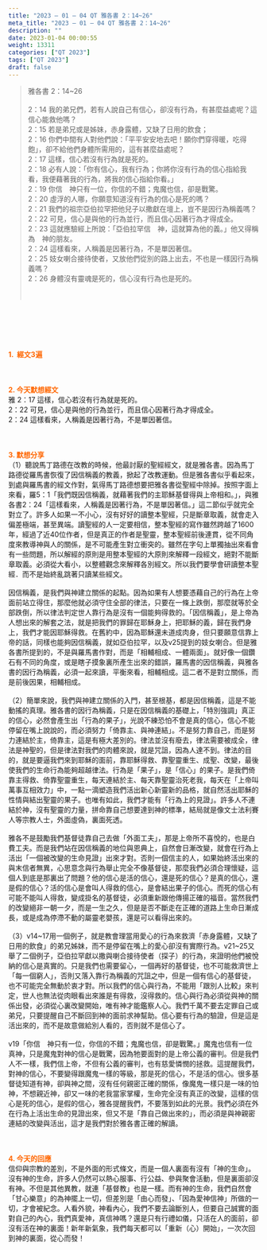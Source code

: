 ```yaml
---
title: "2023 – 01 – 04 QT 雅各書 2：14~26"
meta_title: "2023 – 01 – 04 QT 雅各書 2：14~26"
description: ""
date: 2023-01-04 00:00:55
weight: 13311
categories: ["QT 2023"]
tags: ["QT 2023"]
draft: false
---
```


<blockquote>雅各書 2：14~26<br />
<br />
2：14 我的弟兄們，若有人說自己有信心，卻沒有行為，有甚麼益處呢？這信心能救他嗎？<br />
2：15 若是弟兄或是姊妹，赤身露體，又缺了日用的飲食；<br />
2：16 你們中間有人對他們說：「平平安安地去吧！願你們穿得暖，吃得飽」，卻不給他們身體所需用的，這有甚麼益處呢？<br />
2：17 這樣，信心若沒有行為就是死的。<br />
2：18 必有人說：「你有信心，我有行為；你將你沒有行為的信心指給我看，我便藉著我的行為，將我的信心指給你看。」<br />
2：19 你信　神只有一位，你信的不錯；鬼魔也信，卻是戰驚。<br />
2：20 虛浮的人哪，你願意知道沒有行為的信心是死的嗎？<br />
2：21 我們的祖宗亞伯拉罕把他兒子以撒獻在壇上，豈不是因行為稱義嗎？<br />
2：22 可見，信心是與他的行為並行，而且信心因著行為才得成全。<br />
2：23 這就應驗經上所說：「亞伯拉罕信　神，這就算為他的義。」他又得稱為　神的朋友。<br />
2：24 這樣看來，人稱義是因著行為，不是單因著信。<br />
2：25 妓女喇合接待使者，又放他們從別的路上出去，不也是一樣因行為稱義嗎？<br />
2：26 身體沒有靈魂是死的，信心沒有行為也是死的。<br />
<br />
&nbsp;</blockquote><br />
&nbsp;<br />
<br />
&nbsp;<br />
<br />
<span style="color: #ff6600;"><strong>1.  經文3遍</strong></span><br />
<br />
&nbsp;<br />
<br />
<span style="color: #ff6600;"><strong>2. 今天默想經文<br />
</strong></span>雅 2：17 這樣，信心若沒有行為就是死的。<br />
2：22 可見，信心是與他的行為並行，而且信心因著行為才得成全。<br />
2：24 這樣看來，人稱義是因著行為，不是單因著信。<br />
<br />
&nbsp;<br />
<br />
<strong><span style="color: #ff6600;">3. 默想分享<br />
</span></strong>（1）聽說馬丁路德在改教的時候，他最討厭的聖經經文，就是雅各書。因為馬丁路德從羅馬書恢復了因信稱義的教義，掀起了改教運動。但是雅各書似乎看起來，到處與羅馬書的經文作對，氣得馬丁路德想要把雅各書從聖經中除掉。按照字面上來看，羅5：1「我們既因信稱義，就藉著我們的主耶穌基督得與上帝相和。」，與雅各書2：24「這樣看來，人稱義是因著行為，不是單因著信。」這二節似乎就完全對立了。許多人如果一不小心，沒有好好的讀整本聖經，只是斷章取義，就會走入偏差極端，甚至異端。讀聖經的人一定要相信，整本聖經的寫作雖然跨越了1600年，經過了近40位作者，但是真正的作者是聖靈，整本聖經前後連貫，從不同角度來教導神與人的關係，是不可能產生對立衝突的。雖然在字句上單獨抽出來看會有一些問題，所以解經的原則是用整本聖經的大原則來解釋一段經文，絕對不能斷章取義。必須從大看小，以整體觀念來解釋各別經文。所以我們要學會研讀整本聖經．而不是始終亂跳著只讀某些經文。<br />
<br />
因信稱義，是我們與神建立關係的起點。因為如果有人想要憑藉自己的行為在上帝面前站立得住，那麼他就必須守住全部的律法，只要在一條上跌倒，那麼就等於全部跌倒，所以律法判定世人靠行為是沒有一個能夠得救的。「因信稱義」，是上帝為人想出來的解套之法，就是把我們的罪歸在耶穌身上，把耶穌的義，歸在我們身上，我們才能因耶穌得救。在舊約中，因為耶穌還未道成肉身，但只要願意信靠上帝的話，同樣也能夠因信稱義，就如亞伯拉罕，以及v25提到的妓女喇合。但是雅各書所提到的，不是與羅馬書作對，而是「相輔相成、一體兩面」。就好像一個鑽石有不同的角度，或是瞎子摸象裏所產生出來的錯誤，羅馬書的因信稱義，與雅各書的因行為稱義，必須一起來讀，平衡來看，相輔相成。這二者不是對立關係，而是前後因果，相輔相成。<br />
<br />
（2）簡單來說，我們與神建立關係的入門，甚至根基，都是因信稱義，這是不能動搖的真理。雅各書的因行為稱義，只是在因信稱義的基礎上，「特別強調」真正的信心，必然會產生出「行為的果子」，光說不練恐怕不會是真的信心，信心不能停留在嘴上說說的，而必須努力「倚靠主、與神連結」。不是努力靠自己，而是努力連結於主，倚靠主，這是有極大差別的。律法並沒有廢去，律法需要被成全，律法是神聖的，但是律法對我們的肉體來說，就是咒詛，因為人達不到。律法的目的，就是要逼我們來到耶穌的面前，靠耶穌得救、靠聖靈重生、成聖、改變，最後使我們的生命行為能夠超越律法。行為是「果子」，是「信心」的果子。是我們倚靠主得救、倚靠聖靈重生，每天連結於主、每天靠聖靈治死老我，每天在「上帝叫萬事互相效力」中，一點一滴塑造我們活出新心新靈新的品格，就自然活出耶穌的性情與結出聖靈的果子。也唯有如此，我們才能有「行為上的見證」。許多人不連結於神，沒有聖靈的力量，拼命靠自己想要達到神的標準，結局就是像文士法利賽人等宗教人士，外面虛偽，裏面死透。<br />
<br />
雅各不是鼓勵我們基督徒靠自己去做「外面工夫」，那是上帝所不喜悅的，也是白費工夫。而是我們站在因信稱義的地位與恩典上，自然會日漸改變，就會在行為上活出「一個被改變的生命見證」出來才對。否則一個信主的人，如果始終活出來的與末信者無異，心思意念與行為舉止完全不像基督徒，那麼我們必須合理懷疑，這個人到底是那裏出了問題？他的信心是活的信心，還是死的信心？是真的信心，還是假的信心？活的信心是會叫人得救的信心，是會結出果子的信心。而死的信心有可能不能叫人得救，變成掛名的基督徒，必須重新跟他傳揚正確的福音。當然我們的改變絕非一朝一夕，而是一生之久，但是是否不斷走在正確的道路上生命日漸成長，或是成為停滯不動的屬靈老嬰孩，還是可以看得出來的。<br />
<br />
（3）v14~17用一個例子，就是教會理當用愛心的行為來救濟「赤身露體，又缺了日用的飲食」的弟兄姊妹，而不是停留在嘴上的愛心卻沒有實際行為。v21~25又舉了二個例子，亞伯拉罕獻以撒與喇合接待使者（探子）的行為，來證明他們被悅納的信心是真實的。只是我們也需要留心，一個再好的基督徒，也不可能救濟世上「每一個窮人」，否則又落入靠行為稱義的咒詛之中，但是一個有信心的基督徒，也不可能完全無動於衷才對。所以我們的信心與行為，不能用「跟別人比較」來判定，世人也無法從肉眼看出來誰是有得救，沒得救的。信心與行為必須從與神的關係出發，必須從心裏改變開始，唯有神才能鑑察人心。我們千萬不要去定罪自己或弟兄，只要提醒自己不斷回到神的面前求神幫助。信心要有行為的驗證，但是這是活出來的，而不是故意做給別人看的，否則就不是信心了。<br />
<br />
v19「你信　神只有一位，你信的不錯；鬼魔也信，卻是戰驚。」魔鬼也信有一位真神，只是魔鬼對神的信心是戰驚，因為牠要面對的是上帝公義的審判。但是我們人不一樣，我們信上帝，不但有公義的審判，也有慈愛憐憫的拯救。這提醒我們，對神的信心，不要變得跟魔鬼一樣的等級，那是死的信心，不是活的信心。很多基督徒知道有神，卻與神之間，沒有任何親密正確的關係，像魔鬼一樣只是一味的怕神，不想親近神，卻又一味的老我當家掌權，生命完全沒有真正的改變，這樣的信心是死的信心，是假的信心，雅各提醒我們，不要落到如此的光景。我們必須在外在行為上活出生命的見證出來，但又不是「靠自己做出來的」，而必須是與神親密連結的改變與活出，這才是我們對於雅各書正確的解讀。<br />
<br />
&nbsp;<br />
<br />
<strong style="font-size: inherit;"><span style="color: #ff6600;">4. 今天的回應<br />
</span></strong>信仰與宗教的差別，不是外面的形式條文，而是一個人裏面有沒有「神的生命」。沒有神的生命，許多人仍然可以熱心服事、行公益、參與聚會活動，但是裏面卻沒有神。不但是其他異教，就連「基督教」也是一樣。而有神的生命，我們自然會「甘心樂意」的為神擺上一切，但差別是「由心而發」、「因為愛神信神」所做的一切，才會被紀念。人看外貌，神看內心，我們不要去論斷別人，但要自己誠實的面對自己的內心，我們真愛神，真信神嗎？還是只有行禮如儀，只活在人的面前，卻沒有活在神的裏面！新年新氣象，我們每天都可以「重新（心）開始」，一次次回到神的裏面，從心而發！<br />
<br />
&nbsp;<br />
<br />
&nbsp;<br />
<br />
&nbsp;<br />
<br />
&nbsp;<br />
<br />
&nbsp;<br />
<div id="gtx-trans" style="position: absolute; left: 414px; top: 2066.28px;"><br />
<div class="gtx-trans-icon"></div><br />
</div>
        